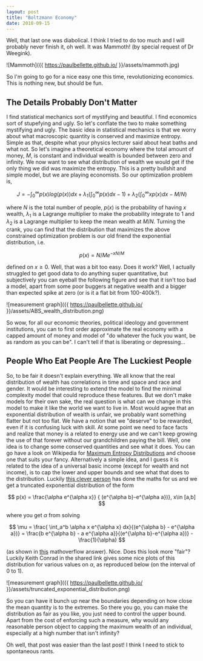 ```yaml
---
layout: post
title: "Boltzmann Economy"
date: 2018-09-15
---
```


Well, that last one was diabolical. I think I tried to do too much and I will probably never finish it, oh well. It was Mammoth! (by special request of Dr Weegink).

![Mammoth]({{ https://paulbellette.github.io/ }}/assets/mammoth.jpg)

So I'm going to go for a nice easy one this time, revolutionizing economics. This is nothing new, but should be fun.

## The Details Probably Don't Matter

I find statistical mechanics sort of mystifying and beautiful. I find economics sort of stupefying and ugly. So let's conflate the two to make something mystifying and ugly. The basic idea in statistical mechanics is that we worry about what macroscopic quantity is conserved and maximize entropy. Simple as that, despite what your physics lecturer said about heat baths and what not. So let's imagine a theoretical economy where the total amount of money, $M$, is constant and individual wealth is bounded between zero and infinity. We now want to see what distribution of wealth we would get if the only thing we did was maximize the entropy. This is a pretty bullshit and simple model, but we are playing economists. So our optimization problem is,

$$ J = -\int_{0}^{\infty} p(x)log(p(x))dx + \lambda_{1}(\int_{0}^{\infty} p(x)dx -1) + \lambda_{2}(\int_{0}^{\infty}xp(x)dx - M/N) $$

where $N$ is the total number of people, $p(x)$ is the probability of having $x$ wealth, $\lambda_{1}$ is a Lagrange multiplier to make the probability integrate to 1 and $\lambda_{2}$ is a Lagrange multiplier to keep the mean wealth at $M/N$.
Turning the crank, you can find that the distribution that maximizes the above constrained optimization problem is our old friend the exponential distribution, i.e.

$$ p(x) = N/Me^{-xN/M} $$

defined on $x \ge 0$. Well, that was a bit too easy. Does it work? Well, I actually struggled to get good data to do anything super quantitative, but subjectively you can eyeball the following figure and see that it isn't too bad a model, apart from some poor buggers at negative wealth and a bigger than expected spike at zero (or is it a flat bit from 100-400k?).

![measurement graph]({{ https://paulbellette.github.io/ }}/assets/ABS_wealth_distribution.png)

So wow, for all our economic theories, political ideology and government institutions, you can to first order approximate the real economy with a capped amount of money and model of "do whatever the fuck you want, be as random as you can be". I can't tell if that is liberating or depressing...

## People Who Eat People Are The Luckiest People

So, to be fair it doesn't explain everything. We all know that the real distribution of wealth has correlations in time and space and race and gender. It would be interesting to extend the model to find the minimal complexity model that could reproduce these features. But we don't make models for their own sake, the real question is what can we change in this model to make it like the world we want to live in. Most would agree that an exponential distribution of wealth is unfair, we probably want something flatter but not too flat. We have a notion that we "deserve" to be rewarded, even if it is confusing luck with skill. At some point we need to face facts and realize that money is a related to energy use and we can't keep growing the use of that forever without our grandchildren paying the bill. Well, one idea is to change some conserved quantities and see what it does. You can go have a look on Wikipedia for [Maximum Entropy Distributions](https://en.wikipedia.org/wiki/Maximum_entropy_probability_distribution#Other_examples) and choose one that suits your fancy. Alternatively a simple idea, and I guess it is related to the idea of a universal basic income (except for wealth and not income), is to cap the lower and upper bounds and see what that does to the distribution. Luckily [this clever person](http://www.math.uconn.edu/~kconrad/blurbs/analysis/entropypost.pdf) has done the maths for us and we get a truncated exponential distribution of the form

$$ p(x) = \frac{\alpha e^{\alpha x}} { (e^{\alpha b}-e^{\alpha a})},  x\in [a,b] $$

where you get $\alpha$ from solving

$$ \mu = \frac{ \int_a^b  \alpha  x e^{\alpha x} dx}{(e^{\alpha b} - e^{\alpha a})} = \frac{b e^{\alpha b} - a e^{\alpha a}}{(e^{\alpha b}-e^{\alpha a})} -\frac{1}{\alpha} $$

(as shown in [this](https://mathoverflow.net/questions/116667/whats-the-maximum-entropy-probability-distribution-given-bounds-a-b-and-mean) mathoverflow answer). Nice. Does this look more "fair"? Luckily Keith Conrad in the shared link gives some nice plots of this distribution for various values on $\alpha$,
as reproduced below (on the interval of $0$ to $1$).

![measurement graph]({{ https://paulbellette.github.io/ }}/assets/truncated_exponential_distribution.png)

So you can have it bunch up near the boundaries depending on how close the mean quantity is to the extremes. So there you go, you can make the distribution as fair as you like, you just need to control the upper bound. Apart from the cost of enforcing such a measure, why would any reasonable person object to capping the maximum wealth of an individual, especially at a high number that isn't infinity?

Oh well, that post was easier than the last post! I think I need to stick to spontaneous rants.
